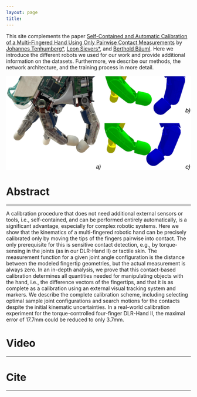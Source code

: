 ```yaml
---
layout: page
title: 
---
```


This site complements the paper [Self-Contained and Automatic Calibration of a Multi-Fingered Hand Using Only Pairwise Contact Measurements](https://arxiv.org) by
[Johannes Tenhumberg*](https://scholar.google.com/citations?user=2RZuYZMAAAAJ), [Leon Sievers*](https://scholar.google.com/citations?user=y-MzVoUAAAA), and [Berthold Bäuml](https://scholar.google.com/citations?user=fjvpDsEAAAAJ).
Here we introduce the different robots we used for our work and provide additional information on the datasets.
Furthermore, we describe our methods, the network architecture, and the training process in more detail.

![DLR-Hand II](/assets/imgs/index/pre_post_calibration.jpg)

# Abstract
---
A calibration procedure that does not need additional external sensors or tools, i.e., self-contained, and can be performed entirely automatically, is a significant advantage, especially for complex robotic systems. Here we show that the kinematics of a multi-fingered robotic hand can be precisely calibrated only by moving the tips of the fingers pairwise into contact. The only prerequisite for this is sensitive contact detection, e.g., by torque-sensing in the joints (as in our DLR-Hand II) or tactile skin. The measurement function for a given joint angle configuration is the distance between the modeled fingertip geometries, but the actual measurement is always zero. In an in-depth analysis, we prove that this contact-based calibration determines all quantities needed for manipulating objects with the hand, i.e., the difference vectors of the fingertips, and that it is as complete as a calibration using an external visual tracking system and markers. We describe the complete calibration scheme, including selecting optimal sample joint configurations and search motions for the contacts despite the initial kinematic uncertainties. In a real-world calibration experiment for the torque-controlled four-finger DLR-Hand II, the maximal error of 17.7mm could be reduced to only 3.7mm.

# Video
---
<!-- <p align="center">
<iframe width="560" height="315" 
src="https://www.youtube.com/embed/md97iw4k5eQ"
allow="accelerometer; autoplay; clipboard-write; encrypted-media; gyroscope; picture-in-picture; web-share"
allowfullscreen>
</iframe>
</p> -->

# Cite
---
<!-- ```
@inproceedings{Tenhumberg2022,
  title={Speeding Up Optimization-based Motion Planning through Deep Learning},
  author={Tenhumberg, Johannes and Burschka, Darius and B{\"a}uml, Berthold},
  booktitle={2022 IEEE/RSJ International Conference on Intelligent Robots and Systems (IROS)}, 
  title={Speeding Up Optimization-based Motion Planning through Deep Learning}, 
  year={2022},
  pages={7182-7189},
  doi={10.1109/IROS47612.2022.9981717}}
}
``` -->